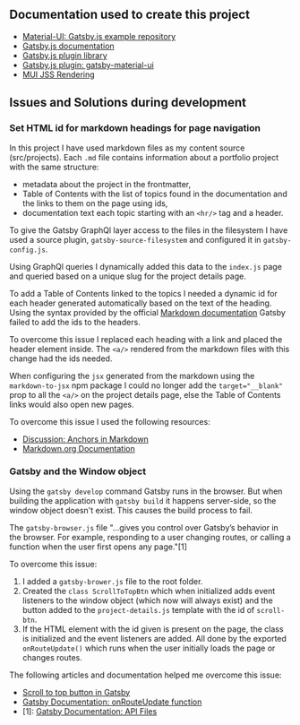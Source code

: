 ## Documentation used to create this project

- [Material-UI: Gatsby.js example repository](https://github.com/mui-org/material-ui/tree/master/examples/gatsby)
- [Gatsby.js documentation](https://www.gatsbyjs.com/docs/)
- [Gatsby.js plugin library](https://www.gatsbyjs.com/plugins)
- [Gatsby.js plugin: gatsby-material-ui](https://www.gatsbyjs.com/plugins/gatsby-theme-material-ui/?=gatsby-theme-material-ui)
- [MUI JSS Rendering](https://galenwong.github.io/blog/2020-02-27-mui-jss-rendering/)

## Issues and Solutions during development

### Set HTML id for markdown headings for page navigation

In this project I have used markdown files as my content source (src/projects). Each `.md` file contains information about a portfolio project with the same structure:

- metadata about the project in the frontmatter,
- Table of Contents with the list of topics found in the documentation and the links to them on the page using ids,
- documentation text each topic starting with an `<hr/>` tag and a header.

To give the Gatsby GraphQl layer access to the files in the filesystem I have used a source plugin, `gatsby-source-filesystem` and configured it in `gatsby-config.js`.

Using GraphQl queries I dynamically added this data to the `index.js` page and queried based on a unique slug for the project details page.

To add a Table of Contents linked to the topics I needed a dynamic id for each header generated automatically based on the text of the heading. Using the syntax provided by the official [Markdown documentation](https://www.markdownguide.org/extended-syntax/#heading-ids) Gatsby failed to add the ids to the headers.

To overcome this issue I replaced each heading with a link and placed the header element inside. The `<a/>` rendered from the markdown files with this change had the ids needed.

When configuring the `jsx` generated from the markdown using the `markdown-to-jsx` npm package I could no longer add the `target="__blank"` prop to all the `<a/>` on the project details page, else the Table of Contents links would also open new pages.

To overcome this issue I used the following resources:

- [Discussion: Anchors in Markdown](https://talk.commonmark.org/t/anchors-in-markdown/247)
- [Markdown.org Documentation](https://www.markdownguide.org/extended-syntax/#heading-ids)

### Gatsby and the Window object

Using the `gatsby develop` command Gatsby runs in the browser. But when building the application with `gatsby build` it happens server-side, so the window object doesn't exist. This causes the build process to fail.

The `gatsby-browser.js` file "...gives you control over Gatsby’s behavior in the browser. For example, responding to a user changing routes, or calling a function when the user first opens any page."[1]

To overcome this issue:

1. I added a `gatsby-brower.js` file to the root folder.
2. Created the `class ScrollToTopBtn` which when initialized adds event listeners to the window object (which now will always exist) and the button added to the `project-details.js` template with the id of `scroll-btn`.
3. If the HTML element with the id given is present on the page, the class is initialized and the event listeners are added. All done by the exported `onRouteUpdate()` which runs when the user initially loads the page or changes routes.

The following articles and documentation helped me overcome this issue:

- [Scroll to top button in Gatsby](https://pakjiddat.netlify.app/posts/adding-scroll-to-top-button-to-gatsby-website)
- [Gatsby Documentation: onRouteUpdate function](https://www.gatsbyjs.com/docs/reference/config-files/gatsby-browser/)
- [1]: [Gatsby Documentation: API Files](https://www.gatsbyjs.com/docs/api-files/#gatsby-skip-here)
